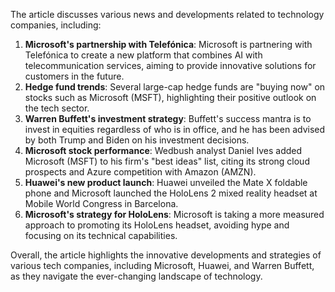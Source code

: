 The article discusses various news and developments related to technology companies, including:

1. **Microsoft's partnership with Telefónica**: Microsoft is partnering with Telefónica to create a new platform that combines AI with telecommunication services, aiming to provide innovative solutions for customers in the future.
2. **Hedge fund trends**: Several large-cap hedge funds are "buying now" on stocks such as Microsoft (MSFT), highlighting their positive outlook on the tech sector.
3. **Warren Buffett's investment strategy**: Buffett's success mantra is to invest in equities regardless of who is in office, and he has been advised by both Trump and Biden on his investment decisions.
4. **Microsoft stock performance**: Wedbush analyst Daniel Ives added Microsoft (MSFT) to his firm's "best ideas" list, citing its strong cloud prospects and Azure competition with Amazon (AMZN).
5. **Huawei's new product launch**: Huawei unveiled the Mate X foldable phone and Microsoft launched the HoloLens 2 mixed reality headset at Mobile World Congress in Barcelona.
6. **Microsoft's strategy for HoloLens**: Microsoft is taking a more measured approach to promoting its HoloLens headset, avoiding hype and focusing on its technical capabilities.

Overall, the article highlights the innovative developments and strategies of various tech companies, including Microsoft, Huawei, and Warren Buffett, as they navigate the ever-changing landscape of technology.